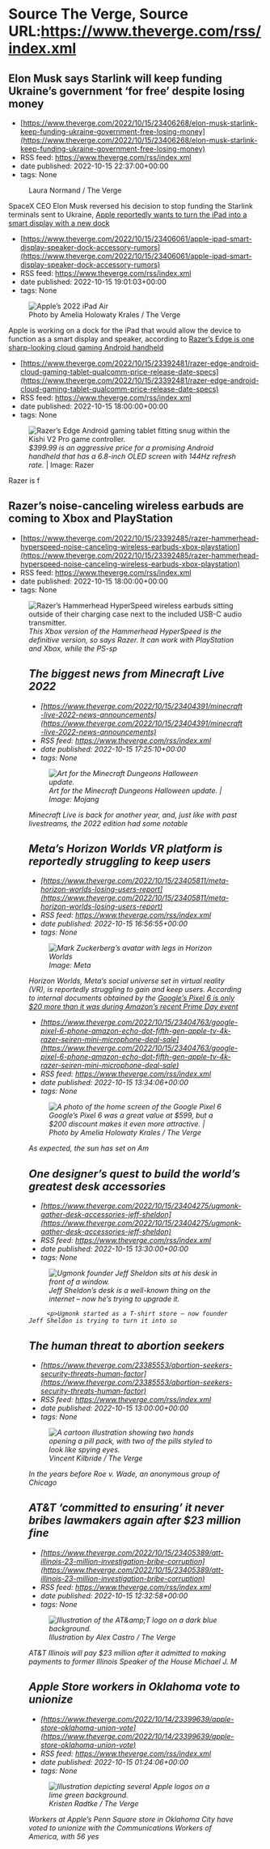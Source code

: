 # Source The Verge, Source URL:https://www.theverge.com/rss/index.xml

## Elon Musk says Starlink will keep funding Ukraine’s government ‘for free’ despite losing money
 - [https://www.theverge.com/2022/10/15/23406268/elon-musk-starlink-keep-funding-ukraine-government-free-losing-money](https://www.theverge.com/2022/10/15/23406268/elon-musk-starlink-keep-funding-ukraine-government-free-losing-money)
 - RSS feed: https://www.theverge.com/rss/index.xml
 - date published: 2022-10-15 22:37:00+00:00
 - tags: None

<figure>
      <img alt="" src="https://cdn.vox-cdn.com/thumbor/zP64PciwoH1c5viQZh9SPQR6ImE=/0x0:2040x1360/1310x873/cdn.vox-cdn.com/uploads/chorus_image/image/71500593/STK171_VRG_Illo_13_Normand_ElonMusk_13.0.jpg" />
        <figcaption>Laura Normand / The Verge</figcaption>
    </figure>

  <p id="fq4zl3">SpaceX CEO Elon Musk reversed his decision to stop funding the Starlink terminals sent to Ukraine, <a href="https://twitter.com/elonmusk/status/1581345747777179651?s=20&amp;t=8NtEaIO2uer-8jvF9

## Apple reportedly wants to turn the iPad into a smart display with a new dock
 - [https://www.theverge.com/2022/10/15/23406061/apple-ipad-smart-display-speaker-dock-accessory-rumors](https://www.theverge.com/2022/10/15/23406061/apple-ipad-smart-display-speaker-dock-accessory-rumors)
 - RSS feed: https://www.theverge.com/rss/index.xml
 - date published: 2022-10-15 19:01:03+00:00
 - tags: None

<figure>
      <img alt="Apple’s 2022 iPad Air" src="https://cdn.vox-cdn.com/thumbor/nGAFhvXXp76S6_gPFUAq2R84gCc=/15x169:1802x1360/1310x873/cdn.vox-cdn.com/uploads/chorus_image/image/71499938/akrales_220314_5071_0429.0.jpg" />
        <figcaption>Photo by Amelia Holowaty Krales / The Verge</figcaption>
    </figure>

  <p id="jHhP80">Apple is working on a dock for the iPad that would allow the device to function as a smart display and speaker, according to <a href="https://www.bloomberg.com/news

## Razer’s Edge is one sharp-looking cloud gaming Android handheld
 - [https://www.theverge.com/2022/10/15/23392481/razer-edge-android-cloud-gaming-tablet-qualcomm-price-release-date-specs](https://www.theverge.com/2022/10/15/23392481/razer-edge-android-cloud-gaming-tablet-qualcomm-price-release-date-specs)
 - RSS feed: https://www.theverge.com/rss/index.xml
 - date published: 2022-10-15 18:00:00+00:00
 - tags: None

<figure>
      <img alt="Razer’s Edge Android gaming tablet fitting snug within the Kishi V2 Pro game controller." src="https://cdn.vox-cdn.com/thumbor/zu998gNJTp58JrCeapkz_3xK9NI=/0x0:2040x1360/1310x873/cdn.vox-cdn.com/uploads/chorus_image/image/71499748/razeredgehero.0.jpg" />
        <figcaption><em>$399.99 is an aggressive price for a promising Android handheld that has a 6.8-inch OLED screen with 144Hz refresh rate.</em> | Image: Razer</figcaption>
    </figure>

  <p id="gvTIfJ">Razer is f

## Razer’s noise-canceling wireless earbuds are coming to Xbox and PlayStation
 - [https://www.theverge.com/2022/10/15/23392485/razer-hammerhead-hyperspeed-noise-canceling-wireless-earbuds-xbox-playstation](https://www.theverge.com/2022/10/15/23392485/razer-hammerhead-hyperspeed-noise-canceling-wireless-earbuds-xbox-playstation)
 - RSS feed: https://www.theverge.com/rss/index.xml
 - date published: 2022-10-15 18:00:00+00:00
 - tags: None

<figure>
      <img alt="Razer’s Hammerhead HyperSpeed wireless earbuds sitting outside of their charging case next to the included USB-C audio transmitter." src="https://cdn.vox-cdn.com/thumbor/-KHsVCGev5cDVR0sRwlWWtVvqvQ=/0x0:4505x3003/1310x873/cdn.vox-cdn.com/uploads/chorus_image/image/71499759/hammerheadhyperspeedXB2.0.jpg" />
        <figcaption><em>This Xbox version of the Hammerhead HyperSpeed is the definitive version, so says Razer. It can work with PlayStation and Xbox, while the PS-sp

## The biggest news from Minecraft Live 2022
 - [https://www.theverge.com/2022/10/15/23404391/minecraft-live-2022-news-announcements](https://www.theverge.com/2022/10/15/23404391/minecraft-live-2022-news-announcements)
 - RSS feed: https://www.theverge.com/rss/index.xml
 - date published: 2022-10-15 17:25:10+00:00
 - tags: None

<figure>
      <img alt="Art for the Minecraft Dungeons Halloween update." src="https://cdn.vox-cdn.com/thumbor/2E7zYC1Kf3u7S6i2cCAtahzi8qw=/1147x0:7366x4146/1310x873/cdn.vox-cdn.com/uploads/chorus_image/image/71499660/Minecraft_Dungeons_Halloween.0.jpg" />
        <figcaption>Art for the Minecraft Dungeons Halloween update. | Image: Mojang</figcaption>
    </figure>

  <p id="rGWR8X">Minecraft Live is back for another year, and, just like with past livestreams, the 2022 edition had some notable

## Meta’s Horizon Worlds VR platform is reportedly struggling to keep users
 - [https://www.theverge.com/2022/10/15/23405811/meta-horizon-worlds-losing-users-report](https://www.theverge.com/2022/10/15/23405811/meta-horizon-worlds-losing-users-report)
 - RSS feed: https://www.theverge.com/rss/index.xml
 - date published: 2022-10-15 16:56:55+00:00
 - tags: None

<figure>
      <img alt="Mark Zuckerberg’s avatar with legs in Horizon Worlds" src="https://cdn.vox-cdn.com/thumbor/nDzHwKwOnu-cxcrDst7wTPOjgag=/106x0:771x443/1310x873/cdn.vox-cdn.com/uploads/chorus_image/image/71499566/legs.0.png" />
        <figcaption>Image: Meta</figcaption>
    </figure>

  <p id="eySrFL">Horizon Worlds, Meta’s social universe set in virtual reality (VR), is reportedly struggling to gain and keep users. According to internal documents obtained by the <a href="https://www.ws

## Google’s Pixel 6 is only $20 more than it was during Amazon’s recent Prime Day event
 - [https://www.theverge.com/2022/10/15/23404763/google-pixel-6-phone-amazon-echo-dot-fifth-gen-apple-tv-4k-razer-seiren-mini-microphone-deal-sale](https://www.theverge.com/2022/10/15/23404763/google-pixel-6-phone-amazon-echo-dot-fifth-gen-apple-tv-4k-razer-seiren-mini-microphone-deal-sale)
 - RSS feed: https://www.theverge.com/rss/index.xml
 - date published: 2022-10-15 13:34:06+00:00
 - tags: None

<figure>
      <img alt="A photo of the home screen of the Google Pixel 6" src="https://cdn.vox-cdn.com/thumbor/y4rLIr21QvPLCm2orM12OBc51GM=/0x0:2040x1360/1310x873/cdn.vox-cdn.com/uploads/chorus_image/image/71498907/akrales_211022_4802_0822.0.jpg" />
        <figcaption><em>Google’s Pixel 6 was a great value at $599, but a $200 discount makes it even more attractive.</em> | Photo by Amelia Holowaty Krales / The Verge</figcaption>
    </figure>

  <p id="JTBkXn">As expected, the sun has set on Am

## One designer’s quest to build the world’s greatest desk accessories
 - [https://www.theverge.com/2022/10/15/23404275/ugmonk-gather-desk-accessories-jeff-sheldon](https://www.theverge.com/2022/10/15/23404275/ugmonk-gather-desk-accessories-jeff-sheldon)
 - RSS feed: https://www.theverge.com/rss/index.xml
 - date published: 2022-10-15 13:30:00+00:00
 - tags: None

<figure>
      <img alt="Ugmonk founder Jeff Sheldon sits at his desk in front of a window." src="https://cdn.vox-cdn.com/thumbor/Qjo-iz10lsKUIfABfwQJuwTE6bw=/0x2:8192x5463/1310x873/cdn.vox-cdn.com/uploads/chorus_image/image/71498897/9N3A9760.0.jpeg" />
        <figcaption><em>Jeff Sheldon’s desk is a well-known thing on the internet – now he’s trying to upgrade it.</em></figcaption>
    </figure>


  		 <p>Ugmonk started as a T-shirt store — now founder Jeff Sheldon is trying to turn it into so

## The human threat to abortion seekers
 - [https://www.theverge.com/23385553/abortion-seekers-security-threats-human-factor](https://www.theverge.com/23385553/abortion-seekers-security-threats-human-factor)
 - RSS feed: https://www.theverge.com/rss/index.xml
 - date published: 2022-10-15 13:00:00+00:00
 - tags: None

<figure>
      <img alt="A cartoon illustration showing two hands opening a pill pack, with two of the pills styled to look like spying eyes." src="https://cdn.vox-cdn.com/thumbor/e8BcLAGz3zhz7mtBRjg_jHj-TCs=/0x0:3000x2000/1310x873/cdn.vox-cdn.com/uploads/chorus_image/image/71498759/5_vincentkilbride_theverge_cybersecurity.0.jpg" />
        <figcaption>Vincent Kilbride / The Verge</figcaption>
    </figure>

  <p id="TqisJC">In the years before <em>Roe v. Wade</em>, an anonymous group of Chicago

## AT&T ‘committed to ensuring’ it never bribes lawmakers again after $23 million fine
 - [https://www.theverge.com/2022/10/15/23405389/att-illinois-23-million-investigation-bribe-corruption](https://www.theverge.com/2022/10/15/23405389/att-illinois-23-million-investigation-bribe-corruption)
 - RSS feed: https://www.theverge.com/rss/index.xml
 - date published: 2022-10-15 12:32:58+00:00
 - tags: None

<figure>
      <img alt="Illustration of the AT&amp;amp;T logo on a dark blue background." src="https://cdn.vox-cdn.com/thumbor/YlAalUkU0tS9O7YoJw5mVDzZCr0=/0x0:2040x1360/1310x873/cdn.vox-cdn.com/uploads/chorus_image/image/71498669/acastro_180322_1777_0001.0.jpg" />
        <figcaption>Illustration by Alex Castro / The Verge</figcaption>
    </figure>

  <p id="0sfSTE">AT&amp;T Illinois will pay $23 million after it admitted to making payments to former Illinois Speaker of the House Michael J. M

## Apple Store workers in Oklahoma vote to unionize
 - [https://www.theverge.com/2022/10/14/23399639/apple-store-oklahoma-union-vote](https://www.theverge.com/2022/10/14/23399639/apple-store-oklahoma-union-vote)
 - RSS feed: https://www.theverge.com/rss/index.xml
 - date published: 2022-10-15 01:24:06+00:00
 - tags: None

<figure>
      <img alt="Illustration depicting several Apple logos on a lime green background." src="https://cdn.vox-cdn.com/thumbor/PqOYL8lyxTbyKycprCj3rsuKUJY=/0x0:2040x1360/1310x873/cdn.vox-cdn.com/uploads/chorus_image/image/71497725/VRG_Illo_5258_K_Radtke_WWDC.0.jpg" />
        <figcaption>Kristen Radtke / The Verge</figcaption>
    </figure>

  <p id="4LCLZV">Workers at Apple’s Penn Square store in Oklahoma City have voted to unionize with the Communications Workers of America, with 56 yes
